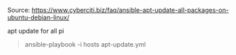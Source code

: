 Source: https://www.cyberciti.biz/faq/ansible-apt-update-all-packages-on-ubuntu-debian-linux/

apt update for all pi

> ansible-playbook -i hosts apt-update.yml
